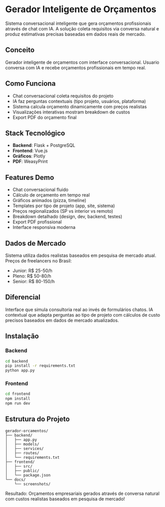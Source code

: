 # Gerador Inteligente de Orçamentos

Sistema conversacional inteligente que gera orçamentos profissionais através de chat com IA. A solução coleta requisitos via conversa natural e produz estimativas precisas baseadas em dados reais de mercado.

## Conceito

Gerador inteligente de orçamentos com interface conversacional. Usuario conversa com IA e recebe orçamentos profissionais em tempo real.

## Como Funciona

- Chat conversacional coleta requisitos do projeto
- IA faz perguntas contextuais (tipo projeto, usuários, plataforma)
- Sistema calcula orçamento dinamicamente com preços realistas
- Visualizações interativas mostram breakdown de custos
- Export PDF do orçamento final

## Stack Tecnológico

- **Backend**: Flask + PostgreSQL
- **Frontend**: Vue.js
- **Gráficos**: Plotly
- **PDF**: WeasyPrint

## Features Demo

- Chat conversacional fluido
- Cálculo de orçamento em tempo real
- Gráficos animados (pizza, timeline)
- Templates por tipo de projeto (app, site, sistema)
- Preços regionalizados (SP vs interior vs remoto)
- Breakdown detalhado (design, dev, backend, testes)
- Export PDF profissional
- Interface responsiva moderna

## Dados de Mercado

Sistema utiliza dados realistas baseados em pesquisa de mercado atual. Preços de freelancers no Brasil:
- Junior: R$ 25-50/h
- Pleno: R$ 50-80/h  
- Senior: R$ 80-150/h

## Diferencial

Interface que simula consultoria real ao invés de formulários chatos. IA contextual que adapta perguntas ao tipo de projeto com cálculos de custo precisos baseados em dados de mercado atualizados.

## Instalação

### Backend
```bash
cd backend
pip install -r requirements.txt
python app.py
```

### Frontend
```bash
cd frontend
npm install
npm run dev
```

## Estrutura do Projeto

```
gerador-orcamentos/
├── backend/
│   ├── app.py
│   ├── models/
│   ├── services/
│   ├── routes/
│   └── requirements.txt
├── frontend/
│   ├── src/
│   ├── public/
│   └── package.json
└── docs/
    └── screenshots/
```

Resultado: Orçamentos empresariais gerados através de conversa natural com custos realistas baseados em pesquisa de mercado!